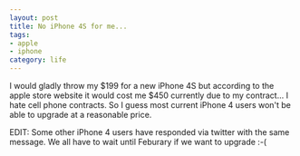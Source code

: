 ```yaml
---
layout: post
title: No iPhone 4S for me...
tags:
- apple
- iphone
category: life
---
```


I would gladly throw my $199 for a new iPhone 4S but according to the apple
store website it would cost me $450 currently due to my contract... I hate cell
phone contracts. So I guess most current iPhone 4 users won't be able to upgrade
at a reasonable price.

EDIT: Some other iPhone 4 users have responded via twitter with the same
message. We all have to wait until Feburary if we want to upgrade :-(
